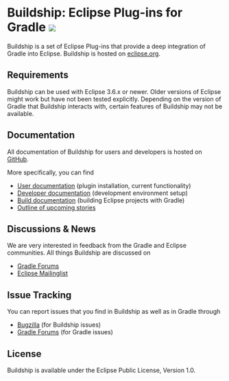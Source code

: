 # Buildship: Eclipse Plug-ins for Gradle <a href="http://builds.gradle.com/viewType.html?buildTypeId=Tooling_Master_IntegrationTests_Linux_Eclipse45Build&guest=1"><img src="https://builds.gradle.org/app/rest/builds/buildType:%28id:Tooling_Master_IntegrationTests_Linux_Eclipse45Build%29/statusIcon"/></a>

Buildship is a set of Eclipse Plug-ins that provide a deep integration of Gradle into Eclipse. Buildship is hosted
on [eclipse.org](https://projects.eclipse.org/projects/tools.buildship).


## Requirements

Buildship can be used with Eclipse 3.6.x or newer. Older versions of Eclipse might work but have not been tested explicitly. Depending
on the version of Gradle that Buildship interacts with, certain features of Buildship may not be available.


## Documentation

All documentation of Buildship for users and developers is hosted on [GitHub](https://github.com/eclipse/buildship).

More specifically, you can find

 * [User documentation](docs/user/README.md) (plugin installation, current functionality)
 * [Developer documentation](docs/development/README.md) (development environment setup)
 * [Build documentation](docs/pluginbuild/README.md) (building Eclipse projects with Gradle)
 * [Outline of upcoming stories](docs/stories/README.md)


## Discussions &amp; News

We are very interested in feedback from the Gradle and Eclipse communities. All things Buildship are discussed on

 * [Gradle Forums](http://discuss.gradle.org/c/help-discuss/buildship)
 * [Eclipse Mailinglist](https://dev.eclipse.org/mhonarc/lists/buildship-dev)


## Issue Tracking

You can report issues that you find in Buildship as well as in Gradle through

 * [Bugzilla](https://bugs.eclipse.org/bugs/enter_bug.cgi?product=Buildship) (for Buildship issues)
 * [Gradle Forums](http://discuss.gradle.org/c/bugs) (for Gradle issues)


## License

Buildship is available under the Eclipse Public License, Version 1.0.
